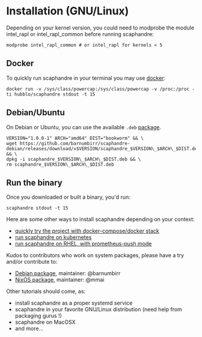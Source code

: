 # Installation (GNU/Linux)

Depending on your kernel version, you could need to modprobe the module intel_rapl or intel_rapl_common before running scaphandre:

<!-- mdbook-xgettext:skip -->
```
modprobe intel_rapl_common # or intel_rapl for kernels < 5
```

## Docker
To quickly run scaphandre in your terminal you may use [docker](https://www.docker.com/):

<!-- mdbook-xgettext:skip -->
```
docker run -v /sys/class/powercap:/sys/class/powercap -v /proc:/proc -ti hubblo/scaphandre stdout -t 15
```

## Debian/Ubuntu
On Debian or Ubuntu, you can use the available `.deb` [package](https://github.com/barnumbirr/scaphandre-debian).

    VERSION="1.0.0-1" ARCH="amd64" DIST="bookworm" && \
    wget https://github.com/barnumbirr/scaphandre-debian/releases/download/v$VERSION/scaphandre_$VERSION\_$ARCH\_$DIST.deb && \
    dpkg -i scaphandre_$VERSION\_$ARCH\_$DIST.deb && \
    rm scaphandre_$VERSION\_$ARCH\_$DIST.deb

## Run the binary
Once you downloaded or built a binary, you'd run:

<!-- mdbook-xgettext:skip -->
```
scaphandre stdout -t 15
```

Here are some other ways to install scaphandre depending on your context:

- [quickly try the project with docker-compose/docker stack](docker-compose.md)
- [run scaphandre on kubernetes](kubernetes.md)
- [run scaphandre on RHEL, with prometheus-push mode](../how-to_guides/install-prometheuspush-only-rhel.md)

Kudos to contributors who work on system packages, please have a try and/or contribute to:

- [Debian package](https://github.com/barnumbirr/scaphandre-debian), maintainer: @barnumbirr
- [NixOS package](https://github.com/mmai/scaphandre-flake), maintainer: @mmai

Other tutorials should come, as:

- install scaphandre as a proper systemd service
- scaphandre in your favorite GNU/Linux distribution (need help from packaging gurus !)
- scaphandre on MacOSX
- and more...
